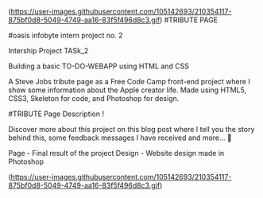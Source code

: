 (https://user-images.githubusercontent.com/105142693/210354117-875bf0d8-5049-4749-aa16-83f5f496d8c3.gif)
#TRIBUTE PAGE

#oasis infobyte intern project no. 2

Intership Project TASk_2

Building a basic TO-DO-WEBAPP using HTML and CSS 

A Steve Jobs tribute page as a Free Code Camp front-end project where I show some information about the Apple creator life. Made using HTML5, CSS3, Skeleton for code, and Photoshop for design.

#TRIBUTE Page Description !


Discover more about this project on this blog post where I tell you the story behind this, some feedback messages I have received and more... 🙂

Page - Final result of the project
Design - Website design made in Photoshop

(https://user-images.githubusercontent.com/105142693/210354117-875bf0d8-5049-4749-aa16-83f5f496d8c3.gif)
